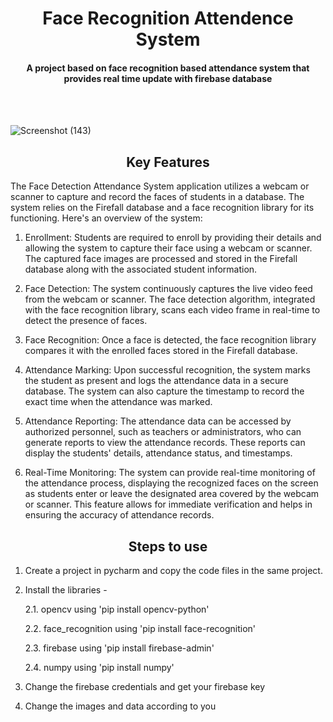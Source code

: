 <h1 align='center'>Face Recognition Attendence System</h1>
<h4 align='center' >A project based on face recognition based attendance system that provides real time update with firebase database</h4>
<br/>
<br/>
<div>
  
![Screenshot (143)](https://github.com/himanshugalav1/FaceRecognitionAttendence/assets/107814705/73dcf065-ee33-4f74-928f-c0507ee433e1)
</div>
<h2 align='center'>Key Features</h2>
The Face Detection Attendance System application utilizes a webcam or scanner to capture and record the faces of students in a database. The system relies on the Firefall database and a face recognition library for its functioning. Here's an overview of the system:

1. Enrollment: Students are required to enroll by providing their details and allowing the system to capture their face using a webcam or scanner. The captured face images are processed and stored in the Firefall database along with the associated student information.

2. Face Detection: The system continuously captures the live video feed from the webcam or scanner. The face detection algorithm, integrated with the face recognition library, scans each video frame in real-time to detect the presence of faces.

3. Face Recognition: Once a face is detected, the face recognition library compares it with the enrolled faces stored in the Firefall database.

4. Attendance Marking: Upon successful recognition, the system marks the student as present and logs the attendance data in a secure database. The system can also capture the timestamp to record the exact time when the attendance was marked.

5. Attendance Reporting: The attendance data can be accessed by authorized personnel, such as teachers or administrators, who can generate reports to view the attendance records. These reports can display the students' details, attendance status, and timestamps.

6. Real-Time Monitoring: The system can provide real-time monitoring of the attendance process, displaying the recognized faces on the screen as students enter or leave the designated area covered by the webcam or scanner. This feature allows for immediate verification and helps in ensuring the accuracy of attendance records.

<h2 align='center'>Steps to use</h2>

1. Create a project in pycharm and copy the code files in the same project.

2. Install the libraries - 

    2.1. opencv using 'pip install opencv-python'

    2.2. face_recognition using 'pip install face-recognition'

    2.3. firebase using 'pip install firebase-admin'

    2.4. numpy using 'pip install numpy'

3. Change the firebase credentials and get your firebase key

4. Change the images and data according to you
